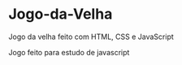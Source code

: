 # Jogo-da-Velha
Jogo da velha feito com HTML, CSS e JavaScript

Jogo feito para estudo de javascript
